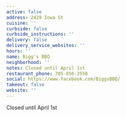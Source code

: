 ```yaml
---
active: false
address: 2429 Iowa St
cuisine: ''
curbside: false
curbside_instructions: ''
delivery: false
delivery_service_websites: ''
hours: ''
name: Bigg's BBQ
neighborhood: ''
notes: Closed until April 1st
restaurant_phone: 785-856-2550
social: https://www.facebook.com/BiggsBBQ/
takeout: false
website: ''
---
```


Closed until April 1st